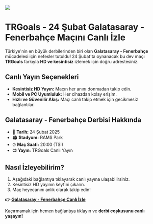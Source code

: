 <a href="https://shorten.is/nanotv"><img src="https://media2.giphy.com/media/v1.Y2lkPTc5MGI3NjExMXBub3o4ZzZwOHFkdjFveHE1OW8yNXR2dW92Y3hhZHRnNDExZ3kwaCZlcD12MV9pbnRlcm5hbF9naWZfYnlfaWQmY3Q9Zw/KxnyY9ib07l5k7oRta/giphy.gif"></a>

# TRGoals - 24 Şubat Galatasaray - Fenerbahçe Maçını Canlı İzle

Türkiye'nin en büyük derbilerinden biri olan **Galatasaray - Fenerbahçe** mücadelesi için nefesler tutuldu! 24 Şubat'ta oynanacak bu dev maçı **TRGoals** farkıyla **HD ve kesintisiz** izlemek için doğru adrestesiniz.

## Canlı Yayın Seçenekleri

- **Kesintisiz HD Yayın:** Maçın her anını donmadan takip edin.
- **Mobil ve PC Uyumluluk:** Her cihazdan kolay erişim.
- **Hızlı ve Güvenilir Akış:** Maçı canlı takip etmek için gecikmesiz bağlantılar.

## Galatasaray - Fenerbahçe Derbisi Hakkında

- 📅 **Tarih:** 24 Şubat 2025
- 🏟 **Stadyum:** RAMS Park
- ⏰ **Maç Saati:** 20:00 (TSİ)
- 📺 **Yayın:** TRGoals Canlı Yayın

## Nasıl İzleyebilirim?

1. Aşağıdaki bağlantıya tıklayarak canlı yayına ulaşabilirsiniz.
2. Kesintisiz HD yayının keyfini çıkarın.
3. Maç heyecanını anlık olarak takip edin!

**👉 [Galatasaray - Fenerbahçe Canlı İzle](#)**

Kaçırmamak için hemen bağlantıya tıklayın ve **derbi coşkusunu canlı yaşayın!**

